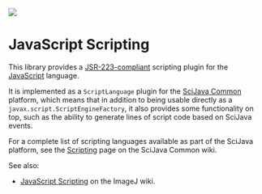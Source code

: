 [![](https://travis-ci.org/scijava/scripting-javascript.svg?branch=master)](https://travis-ci.org/scijava/scripting-javascript)

# JavaScript Scripting

This library provides a
[JSR-223-compliant](https://en.wikipedia.org/wiki/Scripting_for_the_Java_Platform)
scripting plugin for the [JavaScript](https://en.wikipedia.org/wiki/JavaScript)
language.

It is implemented as a `ScriptLanguage` plugin for the [SciJava
Common](https://github.com/scijava/scijava-common) platform, which means that
in addition to being usable directly as a `javax.script.ScriptEngineFactory`,
it also provides some functionality on top, such as the ability to generate
lines of script code based on SciJava events.

For a complete list of scripting languages available as part of the SciJava
platform, see the
[Scripting](https://github.com/scijava/scijava-common/wiki/Scripting) page on
the SciJava Common wiki.

See also:
* [JavaScript Scripting](http://wiki.imagej.net/Javascript_Scripting)
  on the ImageJ wiki.
